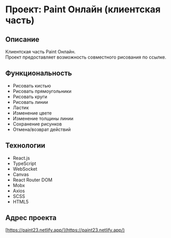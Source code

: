 # Проект: Paint Онлайн (клиентская часть)

## Описание
Клиентская часть Paint Онлайн.  
Проект предоставляет возможность совместного рисования по ссылке.

## Функциональность
* Рисовать кистью
* Рисовать прямоугольники
* Рисовать круги
* Рисовать линии
* Ластик
* Изменение цвете
* Изменение толщины линии
* Сохранение рисунков
* Отмена/возврат действий

## Технологии
* React.js
* TypeScript
* WebSocket
* Canvas
* React Router DOM
* Mobx
* Axios
* SCSS
* HTML5

## Адрес проекта
[https://paint23.netlify.app/](https://paint23.netlify.app/)
